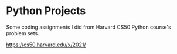 # Python Projects
Some coding assignments I did from Harvard CS50 Python course's problem sets.

https://cs50.harvard.edu/x/2021/
